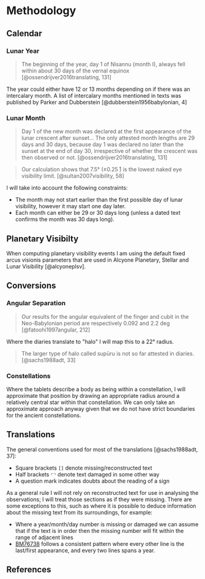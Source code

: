 # Methodology

## Calendar

### Lunar Year

> The beginning of the year, day 1 of Nisannu (month I), always fell within about 30 days of the vernal equinox
> [@ossendrijver2016translating, 131]

The year could either have 12 or 13 months depending on if there was an intercalary month. 
A list of intercalary months mentioned in texts was published by Parker and Dubberstein [@dubberstein1956babylonian, 4]

### Lunar Month

> Day 1 of the new month was declared at the first appearance of the lunar crescent after sunset...
> The only attested month lengths are 29 days and 30 days, because day 1 was declared no later than the sunset at the
> end of day 30, irrespective of whether the crescent was then observed or not. 
> [@ossendrijver2016translating, 131]

> Our calculation shows that 7.5° (±0.25 ̊) is the lowest naked eye visibility limit.
> [@sultan2007visibility, 58]

I will take into account the following constraints:

- The month may not start earlier than the first possible day of lunar visibility, however it may start one day later.
- Each month can either be 29 or 30 days long (unless a dated text confirms the month was 30 days long).

## Planetary Visibilty

When computing planetary visibility events I am using the default fixed arcus visionis parameters
that are used in Alcyone Planetary, Stellar and Lunar Visibility [@alcyoneplsv].

## Conversions

### Angular Separation

> Our results for the angular equivalent of the finger and cubit in the Neo-Babylonian period are respectively 0.092 
> and 2.2 deg
> [@fatoohi1997angular, 212]

Where the diaries translate to "halo" I will map this to a 22° radius.

> The larger type of halo called supūru is not so far attested in diaries.
> [@sachs1988adt, 33]

### Constellations

Where the tablets describe a body as being within a constellation, I will approximate that position
by drawing an appropriate radius around a relatively central star within that constellation. We can only take an
approximate approach anyway given that we do not have strict boundaries for the ancient constellations.

## Translations

The general conventions used for most of the translations [@sachs1988adt, 37]:

- Square brackets `[]` denote missing/reconstructed text
- Half brackets `⌜⌝` denote text damaged in some other way
- A question mark indicates doubts about the reading of a sign

As a general rule I will not rely on reconstructed text for use in analysing the observations; I will treat those
sections as if they were missing. There are some exceptions to this, such as where it is possible to deduce information
about the missing text from its surroundings, for example:

- Where a year/month/day number is missing or damaged we can assume that if the text is in order then the missing
  number will fit within the range of adjacent lines
- [BM76738](./bm76738_76813.md) follows a consistent pattern where every other line is the last/first appearance, 
  and every two lines spans a year.

## References
